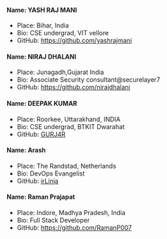 #### Name: YASH RAJ MANI
- Place: Bihar, India
- Bio: CSE undergrad, VIT vellore
- GitHub: https://github.com/yashrajmani


#### Name: NIRAJ DHALANI
- Place: Junagadh,Gujarat India
- Bio: Associate Security consultant@securelayer7
- GitHub: https://github.com/nirajdhalani


#### Name: DEEPAK KUMAR
- Place: Roorkee, Uttarakhand, INDIA
- Bio: CSE undergrad, BTKIT Dwarahat
- GitHub: [GURJ4R](https://github.com/GURJ4R)

#### Name: Arash
- Place: The Randstad, Netherlands
- Bio: DevOps Evangelist
- GitHub: [irLinja](https://github.com/irLinja)

#### Name: Raman Prajapat
- Place: Indore, Madhya Pradesh, India
- Bio: Full Stack Developer
- GitHub: https://github.com/RamanP007
